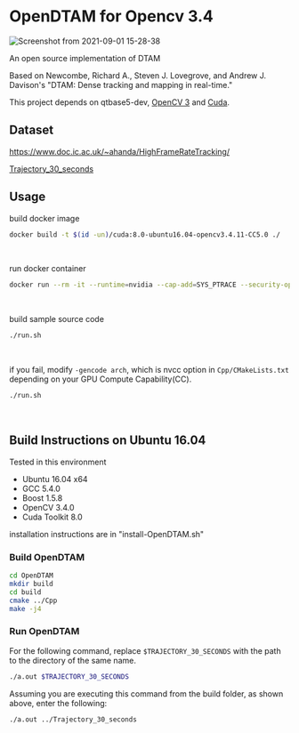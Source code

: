 OpenDTAM for Opencv 3.4
========
![Screenshot from 2021-09-01 15-28-38](https://user-images.githubusercontent.com/51239551/131765721-0d786baf-b8d5-4b63-a0e8-729849f0d713.png)


An open source implementation of DTAM

Based on Newcombe, Richard A., Steven J. Lovegrove, and Andrew J. Davison's "DTAM: Dense tracking and mapping in real-time."

This project depends on qtbase5-dev, [OpenCV 3](https://github.com/Itseez/opencv "OpenCV") and [Cuda](https://developer.nvidia.com/cuda-downloads "Cuda").

## Dataset
https://www.doc.ic.ac.uk/~ahanda/HighFrameRateTracking/

[Trajectory_30_seconds](https://www.doc.ic.ac.uk/~ahanda/HighFrameRateTracking/traj_30_seconds.tgz)


## Usage
build docker image
```bash
docker build -t $(id -un)/cuda:8.0-ubuntu16.04-opencv3.4.11-CC5.0 ./
```
<br>

run docker container
```bash
docker run --rm -it --runtime=nvidia --cap-add=SYS_PTRACE --security-opt="seccomp=unconfined" -v $HOME/coding/:/opt -e CUDA_DEBUGGER_SOFTWARE_PREEMPTION=1 -e DISPLAY=$DISPLAY -v /tmp/.X11-unix:/tmp/.X11-unix -e NVIDIA_DRIVER_CAPABILITIES=compute,utility,graphics rin/cuda:8.0-ubuntu16.04-opencv3.4.11-CC5.0
```
<br>

build sample source code
```bash
./run.sh
```
<br>

if you fail, modify `-gencode arch`, which is nvcc option in `Cpp/CMakeLists.txt` depending on your GPU Compute Capability(CC).
```bash
./run.sh
```
<br>


## Build Instructions on Ubuntu 16.04

Tested in this environment

* Ubuntu 16.04 x64
* GCC 5.4.0
* Boost 1.5.8
* OpenCV 3.4.0
* Cuda Toolkit 8.0

installation instructions are in "install-OpenDTAM.sh"

### Build OpenDTAM
```bash
cd OpenDTAM
mkdir build
cd build
cmake ../Cpp
make -j4
````

### Run OpenDTAM
For the following command, replace `$TRAJECTORY_30_SECONDS` with the path to the directory of the same name.
```bash
./a.out $TRAJECTORY_30_SECONDS
```
Assuming you are executing this command from the build folder, as shown above, enter the following:
```bash
./a.out ../Trajectory_30_seconds
```
